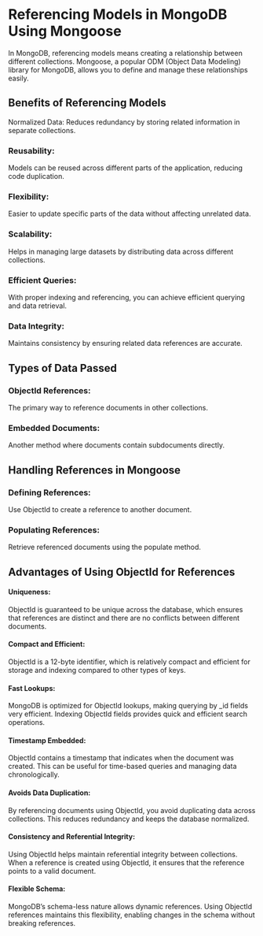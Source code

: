 # Referencing Models in MongoDB Using Mongoose

In MongoDB, referencing models means creating a relationship between different collections. Mongoose, a popular ODM (Object Data Modeling) library for MongoDB, allows you to define and manage these relationships easily.

## Benefits of Referencing Models

Normalized Data: Reduces redundancy by storing related information in separate collections.

### Reusability:

Models can be reused across different parts of the application, reducing code duplication.

### Flexibility:

Easier to update specific parts of the data without affecting unrelated data.

### Scalability:

Helps in managing large datasets by distributing data across different collections.

### Efficient Queries:

With proper indexing and referencing, you can achieve efficient querying and data retrieval.

### Data Integrity:

Maintains consistency by ensuring related data references are accurate.

## Types of Data Passed

### ObjectId References:

The primary way to reference documents in other collections.

### Embedded Documents:

Another method where documents contain subdocuments directly.

## Handling References in Mongoose

### Defining References:

Use ObjectId to create a reference to another document.

### Populating References:

Retrieve referenced documents using the populate method.

## Advantages of Using ObjectId for References

#### Uniqueness:

ObjectId is guaranteed to be unique across the database, which ensures that references are distinct and there are no conflicts between different documents.

#### Compact and Efficient:

ObjectId is a 12-byte identifier, which is relatively compact and efficient for storage and indexing compared to other types of keys.

#### Fast Lookups:

MongoDB is optimized for ObjectId lookups, making querying by \_id fields very efficient. Indexing ObjectId fields provides quick and efficient search operations.

#### Timestamp Embedded:

ObjectId contains a timestamp that indicates when the document was created. This can be useful for time-based queries and managing data chronologically.

#### Avoids Data Duplication:

By referencing documents using ObjectId, you avoid duplicating data across collections. This reduces redundancy and keeps the database normalized.

#### Consistency and Referential Integrity:

Using ObjectId helps maintain referential integrity between collections. When a reference is created using ObjectId, it ensures that the reference points to a valid document.

#### Flexible Schema:

MongoDB’s schema-less nature allows dynamic references. Using ObjectId references maintains this flexibility, enabling changes in the schema without breaking references.

